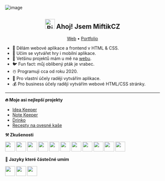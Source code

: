 ![image](https://user-images.githubusercontent.com/89579269/232533481-82bfaf3b-7e96-4360-bad3-5fa8daaf0c7a.png)

<h2 align="center"><a href="https://emoji.gg/emoji/6375-birdtrip"><img src="https://cdn3.emoji.gg/emojis/6375-birdtrip.gif" height="32px" alt="BirdTrip"></a> Ahoj! Jsem MiftikCZ</h2>
<p align="center">
  <a href="https://miftik.tk">Web</a> •
  <a href="https://miftikcz.github.io/miftikcz">Portfolio</a>
</p>

- 🌱 Dělám webové aplikace a frontend v HTML & CSS.
- 📖 Učím se vytvářet hry i mobilní aplikace.
- 🔗 Vetšinu projektů mám u mě na [webu](https://miftik.tk).
- 🐦 Fun fact: můj oblíbený pták je vrabec.
- ☃️ Programuji cca od roku 2020.
- 🌵 Pro vlastní účely raději vytvářím aplikace.
- 💰 Pro business účely raději vytvářím webové HTML/CSS stránky.
-------

**🔥 Moje asi nejlepší projekty**
- [Idea Keeper](https://miftikcz.github.io/idea-keeper-2)
- [Note Keeper](https://miftikcz.github.io/idea-keeper-2)
- [Drinko](https://miftikcz.github.io/drinko-app)
- [Recepty na ovesné kaše](https://miftikcz.github.io/vlocky)

**⚒️ Zkušenosti**
<p>
  <img height="32" width="32" src="https://cdn.simpleicons.org/typescript" /> <img height="32" width="32" src="https://cdn.simpleicons.org/javascript" /> <img height="32" width="32" src="https://cdn.simpleicons.org/preact" /> <img height="32" width="32" src="https://cdn.simpleicons.org/react" /> <img height="32" width="32" src="https://cdn.simpleicons.org/python" /> <img height="32" width="32" src="https://cdn.simpleicons.org/html5" /> <img height="32" width="32" src="https://cdn.simpleicons.org/css3" /> <img height="32" width="32" src="https://cdn.simpleicons.org/git" /> <img height="32" width="32" src="https://cdn.simpleicons.org/gnubash" /> <img height="32" width="32" src="https://cdn.simpleicons.org/linux" /> <img height="32" width="32" src="https://cdn.simpleicons.org/markdown" />
</p>

**📖 Jazyky které částečné umím**
<p>
  <img height="32" width="32" src="https://cdn.simpleicons.org/flutter" /> <img height="32" width="32" src="https://cdn.simpleicons.org/godotengine" /> <img height="32" width="32" src="https://cdn.simpleicons.org/rust" />
</p>
